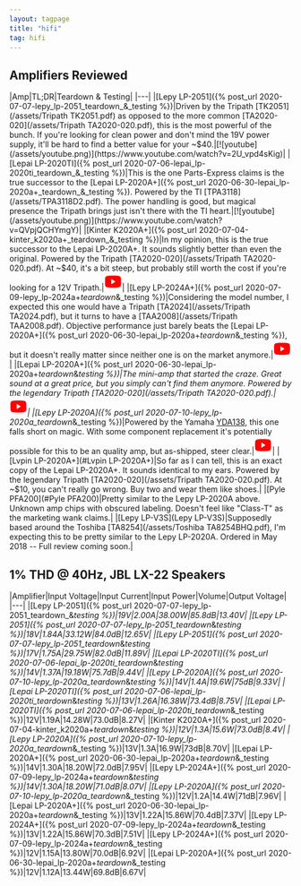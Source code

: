 ```yaml
---
layout: tagpage
title: "hifi"
tag: hifi
---
```

## Amplifiers Reviewed

|Amp|TL;DR|Teardown & Testing|
|---|
|[Lepy LP-2051]({% post_url 2020-07-07-lepy_lp-2051_teardown_&_testing %})|Driven by the Tripath [TK2051](/assets/Tripath TK2051.pdf) as opposed to the more common [TA2020-020](/assets/Tripath TA2020-020.pdf), this is the most powerful of the bunch.  If you're looking for clean power and don't mind the 19V power supply, it'll be hard to find a better value for your ~$40.|[![youtube](/assets/youtube.png)](https://www.youtube.com/watch?v=2U_vpd4sKig)|
|[Lepai LP-2020TI]({% post_url 2020-07-06-lepai_lp-2020ti_teardown_&_testing %})|This is the one Parts-Express claims is the true successor to the [Lepai LP-2020A+]({% post_url 2020-06-30-lepai_lp-2020a+_teardown_&_testing %}).  Powered by the TI [TPA3118](/assets/TPA3118D2.pdf).  The power handling is good, but magical presence the Tripath brings just isn't there with the TI heart.|[![youtube](/assets/youtube.png)](https://www.youtube.com/watch?v=QVpjQCHYmgY)|
|[Kinter K2020A+]({% post_url 2020-07-04-kinter_k2020a+_teardown_&_testing %})|In my opinion, this is the true successor to the Lepai LP-2020A+.  It sounds slightly better than even the original.  Powered by the Tripath [TA2020-020](/assets/Tripath TA2020-020.pdf).  At ~$40, it's a bit steep, but probably still worth the cost if you're looking for a 12V Tripath.|[![youtube](/assets/youtube.png)](https://www.youtube.com/watch?v=gWpzyubXQv4)|
|[Lepy LP-2024A+]({% post_url 2020-07-09-lepy_lp-2024a+_teardown_&_testing %})|Considering the model number, I expected this one would have a Tripath [TA2024](/assets/Tripath TA2024.pdf), but it turns to have a [TAA2008](/assets/Tripath TAA2008.pdf).  Objective performance just barely beats the [Lepai LP-2020A+]({% post_url 2020-06-30-lepai_lp-2020a+_teardown_&_testing %}), but it doesn't really matter since neither one is on the market anymore.|[![youtube](/assets/youtube.png)](https://www.youtube.com/watch?v=lMhIdhZ0e2A)|
|[Lepai LP-2020A+]({% post_url 2020-06-30-lepai_lp-2020a+_teardown_&_testing %})|The mini-amp that started the craze.  Great sound at a great price, but you simply can't find them anymore.  Powered by the legendary Tripath [TA2020-020](/assets/Tripath TA2020-020.pdf).|[![youtube](/assets/youtube.png)](https://www.youtube.com/watch?v=goyDYsjpTYo)|
|[Lepy LP-2020A]({% post_url 2020-07-10-lepy_lp-2020a_teardown_&_testing %})|Powered by the Yamaha [YDA138](/assets/YDA138.pdf), this one falls short on magic.  With some component replacement it's potentially possible for this to be an quality amp, but as-shipped, steer clear.|[![youtube](/assets/youtube.png)](https://www.youtube.com/watch?v=7tZz-By4wZg)|
|[Lvpin LP-2020A+](#Lvpin LP-2020A+)|So far as I can tell, this is an exact copy of the Lepai LP-2020A+.  It sounds identical to my ears.  Powered by the legendary Tripath [TA2020-020](/assets/Tripath TA2020-020.pdf).  At ~$10, you can't really go wrong.  Buy two and wear them like shoes.|
|[Pyle PFA200](#Pyle PFA200)|Pretty similar to the Lepy LP-2020A above.  Unknown amp chips with obscured labeling.  Doesn't feel like "Class-T" as the marketing wank claims.|
|[Lepy LP-V3S](Lepy LP-V3S)|Supposedly based around the Toshiba [TA8254](/assets/Toshiba TA8254BHQ.pdf), I'm expecting this to be pretty similar to the Lepy LP-2020A.  Ordered in May 2018 -- Full review coming soon.|

## 1% THD @ 40Hz, JBL LX-22 Speakers

|Amplifier|Input Voltage|Input Current|Input Power|Volume|Output Voltage|
|---|
|[Lepy LP-2051]({% post_url 2020-07-07-lepy_lp-2051_teardown_&_testing %})|19V|2.00A|38.00W|85.8dB|13.40V|
|[Lepy LP-2051]({% post_url 2020-07-07-lepy_lp-2051_teardown_&_testing %})|18V|1.84A|33.12W|84.0dB|12.65V|
|[Lepy LP-2051]({% post_url 2020-07-07-lepy_lp-2051_teardown_&_testing %})|17V|1.75A|29.75W|82.0dB|11.89V|
|[Lepai LP-2020TI]({% post_url 2020-07-06-lepai_lp-2020ti_teardown_&_testing %})|14V|1.37A|19.18W|75.7dB|9.44V|
|[Lepy LP-2020A]({% post_url 2020-07-10-lepy_lp-2020a_teardown_&_testing %})|14V|1.4A|19.6W|75dB|9.33V|
|[Lepai LP-2020TI]({% post_url 2020-07-06-lepai_lp-2020ti_teardown_&_testing %})|13V|1.26A|16.38W|73.4dB|8.75V|
|[Lepai LP-2020TI]({% post_url 2020-07-06-lepai_lp-2020ti_teardown_&_testing %})|12V|1.19A|14.28W|73.0dB|8.27V|
|[Kinter K2020A+]({% post_url 2020-07-04-kinter_k2020a+_teardown_&_testing %})|12V|1.3A|15.6W|73.0dB|8.4V|
|[Lepy LP-2020A]({% post_url 2020-07-10-lepy_lp-2020a_teardown_&_testing %})|13V|1.3A|16.9W|73dB|8.70V|
|[Lepai LP-2020A+]({% post_url 2020-06-30-lepai_lp-2020a+_teardown_&_testing %})|14V|1.30A|18.20W|72.0dB|7.95V|
|[Lepy LP-2024A+]({% post_url 2020-07-09-lepy_lp-2024a+_teardown_&_testing %})|14V|1.30A|18.20W|71.0dB|8.07V|
|[Lepy LP-2020A]({% post_url 2020-07-10-lepy_lp-2020a_teardown_&_testing %})|12V|1.2A|14.4W|71dB|7.96V|
|[Lepai LP-2020A+]({% post_url 2020-06-30-lepai_lp-2020a+_teardown_&_testing %})|13V|1.22A|15.86W|70.4dB|7.37V|
|[Lepy LP-2024A+]({% post_url 2020-07-09-lepy_lp-2024a+_teardown_&_testing %})|13V|1.22A|15.86W|70.3dB|7.51V|
|[Lepy LP-2024A+]({% post_url 2020-07-09-lepy_lp-2024a+_teardown_&_testing %})|12V|1.15A|13.80W|70.0dB|6.92V|
|[Lepai LP-2020A+]({% post_url 2020-06-30-lepai_lp-2020a+_teardown_&_testing %})|12V|1.12A|13.44W|69.8dB|6.67V|
